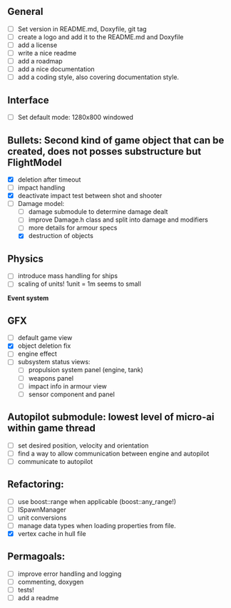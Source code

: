 ## General
- [ ] Set version in README.md, Doxyfile, git tag
- [ ] create a logo and add it to the README.md and Doxyfile
- [ ] add a license
- [ ] write a nice readme
- [ ] add a roadmap
- [ ] add a nice documentation
- [ ] add a coding style, also covering documentation style.

## Interface
- [ ] Set default mode: 1280x800 windowed

## Bullets: Second kind of game object that can be created, does not posses substructure but FlightModel
- [x] deletion after timeout
- [ ] impact handling
- [x] deactivate impact test between shot and shooter
- [ ] Damage model:
  - [ ] damage submodule to determine damage dealt
  - [ ] improve Damage.h class and split into damage and modifiers
  - [ ] more details for armour specs
  - [x] destruction of objects

## Physics
- [ ] introduce mass handling for ships
- [ ] scaling of units! 1unit = 1m seems to small

**Event system**

 
## GFX
- [ ] default game view
- [x] object deletion fix
- [ ] engine effect
- [ ] subsystem status views:
  - [ ] propulsion system panel (engine, tank)
  - [ ] weapons panel
  - [ ] impact info in armour view
  - [ ] sensor component and panel

## Autopilot submodule: lowest level of micro-ai within game thread
- [ ] set desired position, velocity and orientation
- [ ] find a way to allow communication between engine and autopilot
- [ ] communicate to autopilot

## Refactoring:
- [ ] use boost::range when applicable (boost::any_range!)
- [ ] ISpawnManager
- [ ] unit conversions
- [ ] manage data types when loading properties from file.
- [x] vertex cache in hull file

## Permagoals:
- [ ] improve error handling and logging
- [ ] commenting, doxygen
- [ ] tests!
- [ ] add a readme
